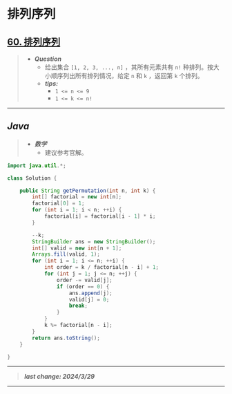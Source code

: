 # 排列序列

## [60. 排列序列](https://leetcode.cn/problems/permutation-sequence/)

> - ***Question***
>   - 给出集合 `[1, 2, 3, ..., n]` ，其所有元素共有 `n!` 种排列。按大小顺序列出所有排列情况，给定 `n` 和 `k` ，返回第 `k` 个排列。
>   - ***tips:***
>     - `1 <= n <= 9`
>     - `1 <= k <= n!`

---

## *Java*

> - ***数学***
>   - 建议参考官解。

```java
import java.util.*;

class Solution {

    public String getPermutation(int n, int k) {
        int[] factorial = new int[n];
        factorial[0] = 1;
        for (int i = 1; i < n; ++i) {
            factorial[i] = factorial[i - 1] * i;
        }

        --k;
        StringBuilder ans = new StringBuilder();
        int[] valid = new int[n + 1];
        Arrays.fill(valid, 1);
        for (int i = 1; i <= n; ++i) {
            int order = k / factorial[n - i] + 1;
            for (int j = 1; j <= n; ++j) {
                order -= valid[j];
                if (order == 0) {
                    ans.append(j);
                    valid[j] = 0;
                    break;
                }
            }
            k %= factorial[n - i];
        }
        return ans.toString();
    }

}
```

---

> ***last change: 2024/3/29***

---

